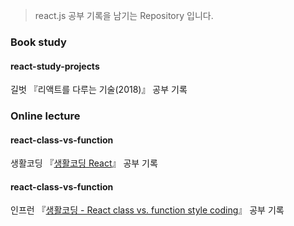 > react.js 공부 기록을 남기는 Repository 입니다.


### Book study
#### react-study-projects
길벗 『리액트를 다루는 기술(2018)』 공부 기록



### Online lecture
#### react-class-vs-function
생활코딩 『<a href="https://opentutorials.org/module/4058">생활코딩 React</a>』 공부 기록

#### react-class-vs-function
인프런 『<a href="https://www.inflearn.com/course/react-class-function-%EC%83%9D%ED%99%9C%EC%BD%94%EB%94%A9#">생활코딩 - React class vs. function style coding</a>』 공부 기록
